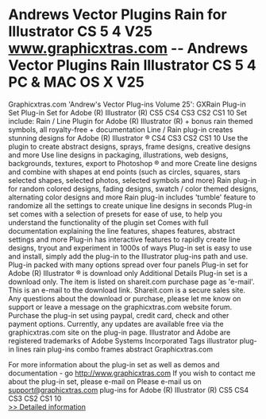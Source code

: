 # Andrews Vector Plugins Rain for Illustrator CS 5 4 V25<br />www.graphicxtras.com -- Andrews Vector Plugins Rain Illustrator CS 5 4 PC & MAC OS X V25

Graphicxtras.com 'Andrew's Vector Plug-ins Volume 25': GXRain Plug-in Set
Plug-in Set for Adobe (R) Illustrator (R) CS5 CS4 CS3 CS2 CS1 10
Set include: Rain / Line Plugin for Adobe (R) Illustrator (R) + bonus rain themed symbols, all royalty-free + documentation
Line / Rain plug-in creates stunning designs for Adobe (R) Illustrator ® CS4 CS3 CS2 CS1 10
Use the plugin to create abstract designs, sprays, frame designs, creative designs and more
Use line designs in packaging, illustrations, web designs, backgrounds, textures, export to Photoshop ® and more
Create line designs and combine with shapes at end points (such as circles, squares, stars selected shapes, selected photos, selected symbols and more)
Rain plug-in for random colored designs, fading designs, swatch / color themed designs, alternating color designs and more
Rain plug-in includes 'tumble' feature to randomize all the settings to create unique line designs in seconds
Plug-in set comes with a selection of presets for ease of use, to help you understand the functionality of the plugin set
Comes with full documentation explaining the line features, shapes features, abstract settings and more
Plug-in has interactive features to rapidly create line designs, tryout and experiment in 1000s of ways
Plug-in set is easy to use and install, simply add the plug-in to the Illustrator plug-ins path and use.
Plug-in packed with many options spread over four panels
Plug-in set for Adobe (R) Illustrator ® is download only
Additional Details
Plug-in set is a download only. The item is listed on shareit.com purchase page as 'e-mail'. This is an e-mail to the download link. Shareit.com is a secure sales site.
Any questions about the download or purchase, please let me know on support or leave a message on the graphicxtras.com website forum.
Purchase the plug-in set using paypal, credit card, check and other payment options.
Currently, any updates are available free via the graphicxtras.com site on the plug-in page.
Illustrator and Adobe are registered trademarks of Adobe Systems Incorporated
Tags
illustrator plug-in lines rain plug-ins combo frames abstract
Graphicxtras.com


For more information about the plug-in set as well as demos and documentation - go http://www.graphicxtras.com
If you wish to contact me about the plug-in set, please e-mail on Please e-mail us on support@graphicxtras.com
plug-ins for Adobe (R) Illustrator (R) CS5 CS4 CS3 CS2 CS1 10<br />[>> Detailed information](https://secure.shareit.com/shareit/product.html?productid=300165717&affiliateid=200057808)